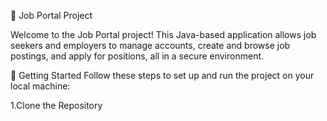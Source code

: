 

💼 Job Portal Project

Welcome to the Job Portal project! This Java-based application allows job seekers and employers to manage accounts, create and browse job postings, and apply for positions, all in a secure environment.

🚀 Getting Started
Follow these steps to set up and run the project on your local machine:

1.Clone the Repository

